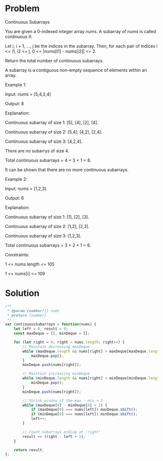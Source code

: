 # Problem
Continuous Subarrays

You are given a 0-indexed integer array nums. A subarray of nums is called continuous if:

Let i, i + 1, ..., j be the indices in the subarray. Then, for each pair of indices i <= i1, i2 <= j, 0 <= |nums[i1] - nums[i2]| <= 2.

Return the total number of continuous subarrays.

A subarray is a contiguous non-empty sequence of elements within an array.

 

Example 1:

Input: nums = [5,4,2,4]

Output: 8

Explanation: 

Continuous subarray of size 1: [5], [4], [2], [4].

Continuous subarray of size 2: [5,4], [4,2], [2,4].

Continuous subarray of size 3: [4,2,4].

There are no subarrys of size 4.

Total continuous subarrays = 4 + 3 + 1 = 8.

It can be shown that there are no more continuous subarrays.
 

Example 2:

Input: nums = [1,2,3]

Output: 6

Explanation: 

Continuous subarray of size 1: [1], [2], [3].

Continuous subarray of size 2: [1,2], [2,3].

Continuous subarray of size 3: [1,2,3].

Total continuous subarrays = 3 + 2 + 1 = 6.
 

Constraints:

1 <= nums.length <= 105

1 <= nums[i] <= 109

# Solution

```Javascript
/**
 * @param {number[]} nums
 * @return {number}
 */
var continuousSubarrays = function(nums) {
    let left = 0, result = 0;
    const maxDeque = [], minDeque = [];

    for (let right = 0; right < nums.length; right++) {
        // Maintain decreasing maxDeque
        while (maxDeque.length && nums[right] > maxDeque[maxDeque.length - 1]) {
            maxDeque.pop();
        }
        maxDeque.push(nums[right]);

        // Maintain increasing minDeque
        while (minDeque.length && nums[right] < minDeque[minDeque.length - 1]) {
            minDeque.pop();
        }
        minDeque.push(nums[right]);

        // Shrink window if the max - min > 2
        while (maxDeque[0] - minDeque[0] > 2) {
            if (maxDeque[0] === nums[left]) maxDeque.shift();
            if (minDeque[0] === nums[left]) minDeque.shift();
            left++;
        }

        // Count subarrays ending at 'right'
        result += (right - left + 1);
    }

    return result;
};
